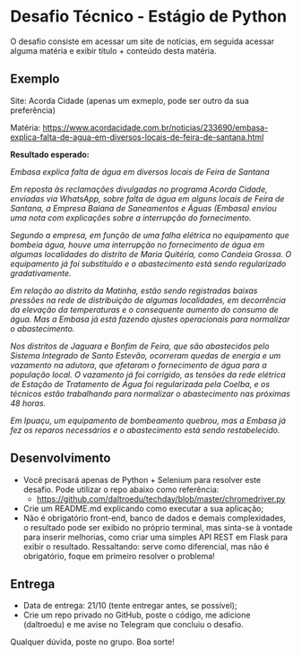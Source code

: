 # Desafio Técnico - Estágio de Python

O desafio consiste em acessar um site de notícias, em seguida acessar alguma matéria e exibir título + conteúdo desta matéria.

## Exemplo

Site: Acorda Cidade (apenas um exmeplo, pode ser outro da sua preferência)

Matéria: https://www.acordacidade.com.br/noticias/233690/embasa-explica-falta-de-agua-em-diversos-locais-de-feira-de-santana.html

**Resultado esperado:**

*Embasa explica falta de água em diversos locais de Feira de Santana*

*Em reposta às reclamações divulgadas no programa Acorda Cidade, enviadas via WhatsApp, sobre falta de água em alguns locais de Feira de Santana, a Empresa Baiana de Saneamentos e Águas (Embasa) enviou uma nota com explicações sobre a interrupção do fornecimento.*

*Segundo a empresa, em função de uma falha elétrica no equipamento que bombeia água, houve uma interrupção no fornecimento de água em algumas localidades do distrito de Maria Quitéria, como Candeia Grossa. O equipamento já foi substituído e o abastecimento está sendo regularizado gradativamente.*

*Em relação ao distrito da Matinha, estão sendo registradas baixas pressões na rede de distribuição de algumas localidades, em decorrência da elevação da temperaturas e o consequente aumento do consumo de água. Mas a Embasa já está fazendo ajustes operacionais para normalizar o abastecimento.*

*Nos distritos de Jaguara e Bonfim de Feira, que são abastecidos pelo Sistema Integrado de Santo Estevão, ocorreram quedas de energia e um vazamento na adutora, que afetaram o fornecimento de água para a população local. O vazamento já foi corrigido, as tensões da rede elétrica de Estação de Tratamento de Água foi regularizada pela Coelba, e os técnicos estão trabalhando para normalizar o abastecimento nas próximas 48 horas.*

*Em Ipuaçu, um equipamento de bombeamento quebrou, mas a Embasa já fez os reparos necessários e o abastecimento está sendo restabelecido.*

## Desenvolvimento

- Você precisará apenas de Python + Selenium para resolver este desafio. Pode utilizar o repo abaixo como referência:
  * https://github.com/daltroedu/techday/blob/master/chromedriver.py
- Crie um README.md explicando como executar a sua aplicação;
- Não é obrigatório front-end, banco de dados e demais complexidades, o resultado pode ser exibido no próprio terminal, mas sinta-se à vontade para inserir melhorias, como criar uma simples API REST em Flask para exibir o resultado. Ressaltando: serve como diferencial, mas não é obrigatório, foque em primeiro resolver o problema!

## Entrega

- Data de entrega: 21/10 (tente entregar antes, se possível);
- Crie um repo privado no GitHub, poste o código, me adicione (daltroedu) e me avise no Telegram que concluiu o desafio.

Qualquer dúvida, poste no grupo. Boa sorte!
